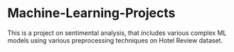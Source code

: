 # Machine-Learning-Projects
This is a project on sentimental analysis, that includes various complex ML models using various preprocessing techniques on Hotel Review dataset.
